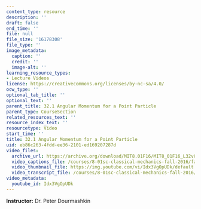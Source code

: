 ```yaml
---
content_type: resource
description: ''
draft: false
end_time: ''
file: null
file_size: '16178308'
file_type: ''
image_metadata:
  caption: ''
  credit: ''
  image-alt: ''
learning_resource_types:
- Lecture Videos
license: https://creativecommons.org/licenses/by-nc-sa/4.0/
ocw_type: ''
optional_tab_title: ''
optional_text: ''
parent_title: 32.1 Angular Momentum for a Point Particle
parent_type: CourseSection
related_resources_text: ''
resource_index_text: ''
resourcetype: Video
start_time: ''
title: 32.1 Angular Momentum for a Point Particle
uid: eb86c263-4fdd-ee36-2101-ed169207287d
video_files:
  archive_url: https://archive.org/download/MIT8.01F16/MIT8_01F16_L32v01_360p.mp4
  video_captions_file: /courses/8-01sc-classical-mechanics-fall-2016/fabaa3f2067054a4be5f220fb5033149_Idx3VgOpUDk.vtt
  video_thumbnail_file: https://img.youtube.com/vi/Idx3VgOpUDk/default.jpg
  video_transcript_file: /courses/8-01sc-classical-mechanics-fall-2016/a31efcde3ce6b8a685c3451cd4af782e_Idx3VgOpUDk.pdf
video_metadata:
  youtube_id: Idx3VgOpUDk
---
```

**Instructor:** Dr. Peter Dourmashkin